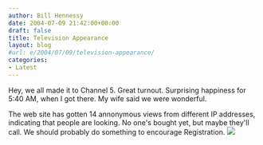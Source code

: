 ```yaml
---
author: Bill Hennessy
date: 2004-07-09 21:42:00+00:00
draft: false
title: Television Appearance
layout: blog
#url: e/2004/07/09/television-appearance/
categories:
- Latest
---
```


Hey, we all made it to Channel 5.  Great turnout.  Surprising happiness for 5:40 AM, when I got there.  My wife said we were  wonderful.    
  
The web site has gotten 14 annonymous views from different IP addresses, indicating that people are looking.  No one's bought yet, but maybe they'll call.  We should probably do something to encourage Registration. ![](https://blog.billhennessy.com/aggbug.aspx?PostID=697)

